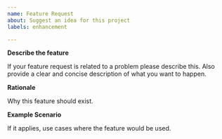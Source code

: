 ```yaml
---
name: Feature Request
about: Suggest an idea for this project
labels: enhancement

---
```


**Describe the feature**

If your feature request is related to a problem please describe this. Also provide a clear and concise description of what you want to happen.

**Rationale**

Why this feature should exist.

**Example Scenario**

If it applies, use cases where the feature would be used.
